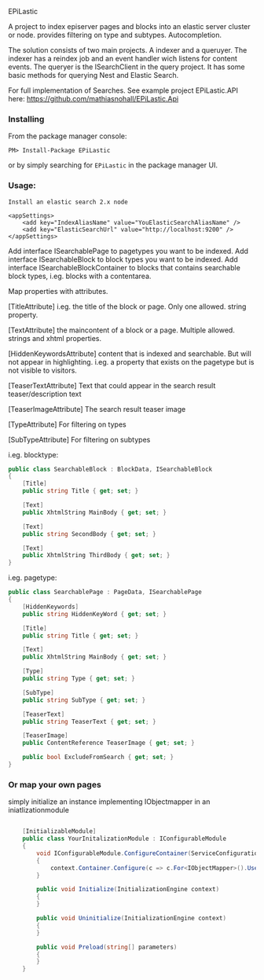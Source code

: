 EPiLastic

A project to index episerver pages and blocks into an elastic server cluster or node.
provides filtering on type and subtypes. Autocompletion. 

The solution consists of two main projects. A indexer and a queruyer. The indexer has a reindex job and an event handler wich listens for content events. The queryer is the ISearchClient in the query project. It has some basic methods for querying Nest and Elastic Search.

For full implementation of Searches. See example project EPiLastic.API here: https://github.com/mathiasnohall/EPiLastic.Api

### Installing

From the package manager console:

	PM> Install-Package EPiLastic

or by simply searching for `EPiLastic` in the package manager UI.

### Usage:

	Install an elastic search 2.x node

	<appSettings>
		<add key="IndexAliasName" value="YouElasticSearchAliasName" />
		<add key="ElasticSearchUrl" value="http://localhost:9200" />
	</appSettings>

Add interface ISearchablePage to pagetypes you want to be indexed.
Add interface ISearchableBlock to block types you want to be indexed.
Add interface ISearchableBlockContainer to blocks that contains searchable block types, i.eg. blocks with a contentarea.


Map properties with attributes.

[TitleAttribute]
i.eg. the title of the block or page. Only one allowed. string property.

[TextAttribute]
the maincontent of a block or a page. Multiple allowed. strings and xhtml properties.

[HiddenKeywordsAttribute]
content that is indexed and searchable. But will not appear in highlighting. i.eg. a property that exists on the pagetype but is not visible to visitors.

[TeaserTextAttribute]
Text that could appear in the search result teaser/description text

[TeaserImageAttribute]
The search result teaser image

[TypeAttribute]
For filtering on types

[SubTypeAttribute]
For filtering on subtypes

i.eg. blocktype:

```C#
public class SearchableBlock : BlockData, ISearchableBlock
{
    [Title]
    public string Title { get; set; }

    [Text]
    public XhtmlString MainBody { get; set; }

    [Text]
    public string SecondBody { get; set; }

    [Text]
    public XhtmlString ThirdBody { get; set; }	
}
```

i.eg. pagetype:

```C#
public class SearchablePage : PageData, ISearchablePage
{
    [HiddenKeywords]
    public string HiddenKeyWord { get; set; }

    [Title]
    public string Title { get; set; }

    [Text]
    public XhtmlString MainBody { get; set; }

    [Type]
    public string Type { get; set; }

    [SubType]
    public string SubType { get; set; }

    [TeaserText]
    public string TeaserText { get; set; }

    [TeaserImage]
    public ContentReference TeaserImage { get; set; }

    public bool ExcludeFromSearch { get; set; }
}
```
### Or map your own pages

simply initialize an instance implementing IObjectmapper in an iniatlizationmodule

```C#

	[InitializableModule]
    public class YourInitalizationModule : IConfigurableModule
    {
        void IConfigurableModule.ConfigureContainer(ServiceConfigurationContext context)
        {         
            context.Container.Configure(c => c.For<IObjectMapper>().Use<YourOwnObjectMapper>());
        }

        public void Initialize(InitializationEngine context)
        {
        }

        public void Uninitialize(InitializationEngine context)
        {
        }

        public void Preload(string[] parameters)
        {
        }
    }

```
